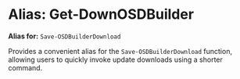 # Alias: Get-DownOSDBuilder

**Alias for:** `Save-OSDBuilderDownload`

Provides a convenient alias for the `Save-OSDBuilderDownload` function, allowing users to quickly invoke update downloads using a shorter command.
